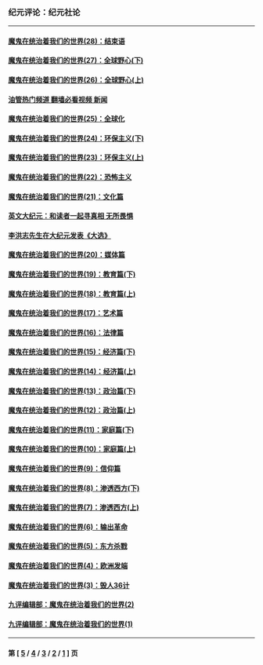 ### 纪元评论：纪元社论
---
#### [魔鬼在统治着我们的世界(28)：结束语](../../pages/nsc422/n10936246.md?02190330) 
#### [魔鬼在统治着我们的世界(27)：全球野心(下)](../../pages/nsc422/n10928319.md?02190330) 
#### [魔鬼在统治着我们的世界(26)：全球野心(上)](../../pages/nsc422/n10900318.md?02190330) 
#### [油管热门频道 翻墙必看视频 新闻](ok?02190330)
#### [魔鬼在统治着我们的世界(25)：全球化](../../pages/nsc422/n10788205.md?02190330) 
#### [魔鬼在统治着我们的世界(24)：环保主义(下)](../../pages/nsc422/n10695307.md?02190330) 
#### [魔鬼在统治着我们的世界(23)：环保主义(上)](../../pages/nsc422/n10688613.md?02190330) 
#### [魔鬼在统治着我们的世界(22)：恐怖主义](../../pages/nsc422/n10614727.md?02190330) 
#### [魔鬼在统治着我们的世界(21)：文化篇](../../pages/nsc422/n10597706.md?02190330) 
#### [英文大纪元：和读者一起寻真相 无所畏惧](../../pages/nsc422/n12542027.md?02190330) 
#### [李洪志先生在大纪元发表《大选》](../../pages/nsc422/n12534746.md?02190330) 
#### [魔鬼在统治着我们的世界(20)：媒体篇](../../pages/nsc422/n10586579.md?02190330) 
#### [魔鬼在统治着我们的世界(19)：教育篇(下)](../../pages/nsc422/n10564808.md?02190330) 
#### [魔鬼在统治着我们的世界(18)：教育篇(上)](../../pages/nsc422/n10526970.md?02190330) 
#### [魔鬼在统治着我们的世界(17)：艺术篇](../../pages/nsc422/n10499093.md?02190330) 
#### [魔鬼在统治着我们的世界(16)：法律篇](../../pages/nsc422/n10485969.md?02190330) 
#### [魔鬼在统治着我们的世界(15)：经济篇(下)](../../pages/nsc422/n10469975.md?02190330) 
#### [魔鬼在统治着我们的世界(14)：经济篇(上)](../../pages/nsc422/n10457370.md?02190330) 
#### [魔鬼在统治着我们的世界(13)：政治篇(下)](../../pages/nsc422/n10448270.md?02190330) 
#### [魔鬼在统治着我们的世界(12)：政治篇(上)](../../pages/nsc422/n10444576.md?02190330) 
#### [魔鬼在统治着我们的世界(11)：家庭篇(下)](../../pages/nsc422/n10440961.md?02190330) 
#### [魔鬼在统治着我们的世界(10)：家庭篇(上)](../../pages/nsc422/n10435448.md?02190330) 
#### [魔鬼在统治着我们的世界(9)：信仰篇](../../pages/nsc422/n10432159.md?02190330) 
#### [魔鬼在统治着我们的世界(8)：渗透西方(下)](../../pages/nsc422/n10429603.md?02190330) 
#### [魔鬼在统治着我们的世界(7)：渗透西方(上)](../../pages/nsc422/n10426013.md?02190330) 
#### [魔鬼在统治着我们的世界(6)：输出革命](../../pages/nsc422/n10421536.md?02190330) 
#### [魔鬼在统治着我们的世界(5)：东方杀戮](../../pages/nsc422/n10417707.md?02190330) 
#### [魔鬼在统治着我们的世界(4)：欧洲发端](../../pages/nsc422/n10414890.md?02190330) 
#### [魔鬼在统治着我们的世界(3)：毁人36计](../../pages/nsc422/n10411583.md?02190330) 
#### [九评编辑部：魔鬼在统治着我们的世界(2)](../../pages/nsc422/n10410036.md?02190330) 
#### [九评编辑部：魔鬼在统治着我们的世界(1)](../../pages/nsc422/n10406825.md?02190330) 

---
#### 第 [ [5](./5.md?02190330) / [4](./4.md?02190330) / [3](./3.md?02190330) / [2](./2.md?02190330) / [1](./1.md?02190330) ] 页
